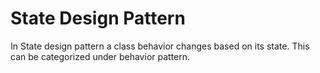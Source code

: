 # State Design Pattern
In State design pattern a class behavior changes based on its state. This can be categorized under behavior pattern.